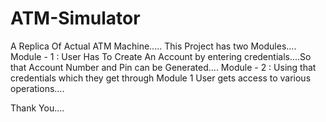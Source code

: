 # ATM-Simulator
A Replica Of Actual ATM Machine.....
This Project has two Modules....
Module - 1 : User Has To Create An Account by entering credentials....So that Account Number and Pin can be Generated....
Module - 2 : Using that credentials which they get through Module 1 User gets access to various operations....


Thank You....

